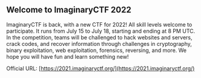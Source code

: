 
## Welcome to ImaginaryCTF 2022

ImaginaryCTF is back, with a new CTF for 2022! All skill levels welcome to participate. It runs from July 15 to July 18, starting and ending at 8 PM UTC. In the competition, teams will be challenged to hack websites and servers, crack codes, and recover information through challenges in cryptography, binary exploitation, web exploitation, forensics, reversing, and more. We hope you will have fun and learn something new!

Official URL: [https://2021.imaginaryctf.org/](https://2021.imaginaryctf.org/)